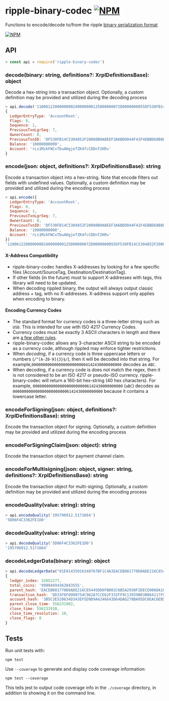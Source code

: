 # ripple-binary-codec [![NPM](https://img.shields.io/npm/v/ripple-binary-codec.svg)](https://npmjs.org/package/ripple-binary-codec)

Functions to encode/decode to/from the ripple [binary serialization format](https://xrpl.org/serialization.html)

[![NPM](https://nodei.co/npm/ripple-binary-codec.png)](https://www.npmjs.org/package/ripple-binary-codec)

## API
```js
> const api = require('ripple-binary-codec')
```


### decode(binary: string, definitions?: XrplDefinitionsBase): object
Decode a hex-string into a transaction object. Optionally, a custom definition may be provided and utilized during the decoding process
```js
> api.decode('1100612200000000240000000125000000072D0000000055DF530FB14C5304852F20080B0A8EEF3A6BDD044F41F4EBBD68B8B321145FE4FF6240000002540BE4008114D0F5430B66E06498D4CEEC816C7B3337F9982337')
{
  LedgerEntryType: 'AccountRoot',
  Flags: 0,
  Sequence: 1,
  PreviousTxnLgrSeq: 7,
  OwnerCount: 0,
  PreviousTxnID: 'DF530FB14C5304852F20080B0A8EEF3A6BDD044F41F4EBBD68B8B321145FE4FF',
  Balance: '10000000000',
  Account: 'rLs1MzkFWCxTbuAHgjeTZK4fcCDDnf2KRv'
}
```

### encode(json: object, definitions?: XrplDefinitionsBase): string
Encode a transaction object into a hex-string. Note that encode filters out fields with undefined values. Optionally, a custom definition may be provided and utilized during the encoding process
```js
> api.encode({
  LedgerEntryType: 'AccountRoot',
  Flags: 0,
  Sequence: 1,
  PreviousTxnLgrSeq: 7,
  OwnerCount: 0,
  PreviousTxnID: 'DF530FB14C5304852F20080B0A8EEF3A6BDD044F41F4EBBD68B8B321145FE4FF',
  Balance: '10000000000',
  Account: 'rLs1MzkFWCxTbuAHgjeTZK4fcCDDnf2KRv'
})
'1100612200000000240000000125000000072D0000000055DF530FB14C5304852F20080B0A8EEF3A6BDD044F41F4EBBD68B8B321145FE4FF6240000002540BE4008114D0F5430B66E06498D4CEEC816C7B3337F9982337'
```

#### X-Address Compatibility
  * ripple-binary-codec handles X-addresses by looking for a few specific files (Account/SourceTag, Destination/DestinationTag).
  * If other fields (in the future) must to support X-addresses with tags, this library will need to be updated.
  * When decoding rippled binary, the output will always output classic address + tag, with no X-addresses. X-address support only applies when encoding to binary.

#### Encoding Currency Codes
  * The standard format for currency codes is a three-letter string such as `USD`. This is intended for use with ISO 4217 Currency Codes.
  * Currency codes must be exactly 3 ASCII characters in length and there are [a few other rules](https://xrpl.org/currency-formats.html#currency-codes).
  * ripple-binary-codec allows any 3-character ASCII string to be encoded as a currency code, although rippled may enforce tighter restrictions.
  * When _decoding_, if a currency code is three uppercase letters or numbers (`/^[A-Z0-9]{3}$/`), then it will be decoded into that string. For example,`0000000000000000000000004142430000000000` decodes as `ABC`.
  * When decoding, if a currency code is does not match the regex, then it is not considered to be an ISO 4217 or pseudo-ISO currency. ripple-binary-codec will return a 160-bit hex-string (40 hex characters). For example, `0000000000000000000000006142430000000000` (`aBC`) decodes as `0000000000000000000000006142430000000000` because it contains a lowercase letter.

### encodeForSigning(json: object, definitions?: XrplDefinitionsBase): string

Encode the transaction object for signing. Optionally, a custom definition may be provided and utilized during the encoding process

### encodeForSigningClaim(json: object): string

Encode the transaction object for payment channel claim.

### encodeForMultisigning(json: object, signer: string, definitions?: XrplDefinitionsBase): string

Encode the transaction object for multi-signing. Optionally, a custom definition may be provided and utilized during the encoding process

### encodeQuality(value: string): string
```js
> api.encodeQuality('195796912.5171664')
'5D06F4C3362FE1D0'
```

### decodeQuality(value: string): string
```js
> api.decodeQuality('5D06F4C3362FE1D0')
'195796912.5171664'
```

### decodeLedgerData(binary: string): object
```js
> api.decodeLedgerData("01E91435016340767BF1C4A3EACEB081770D8ADE216C85445DD6FB002C6B5A2930F2DECE006DA18150CB18F6DD33F6F0990754C962A7CCE62F332FF9C13939B03B864117F0BDA86B6E9B4F873B5C3E520634D343EF5D9D9A4246643D64DAD278BA95DC0EAC6EB5350CF970D521276CDE21276CE60A00")
{
  ledger_index: 32052277,
  total_coins: '99994494362043555',
  parent_hash: 'EACEB081770D8ADE216C85445DD6FB002C6B5A2930F2DECE006DA18150CB18F6',
  transaction_hash: 'DD33F6F0990754C962A7CCE62F332FF9C13939B03B864117F0BDA86B6E9B4F87',
  account_hash: '3B5C3E520634D343EF5D9D9A4246643D64DAD278BA95DC0EAC6EB5350CF970D5',
  parent_close_time: 556231902,
  close_time: 556231910,
  close_time_resolution: 10,
  close_flags: 0
}
```

## Tests

Run unit tests with:

    npm test

Use `--coverage` to generate and display code coverage information:

    npm test --coverage

This tells jest to output code coverage info in the `./coverage` directory, in addition to showing it on the command line.
